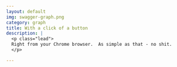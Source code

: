 ```yaml
---
layout: default
img: swagger-graph.png
category: graph
title: With a click of a button
description: |
  <p class="lead">
  Right from your Chrome browser.  As simple as that - no shit.
  </p>

---
```

